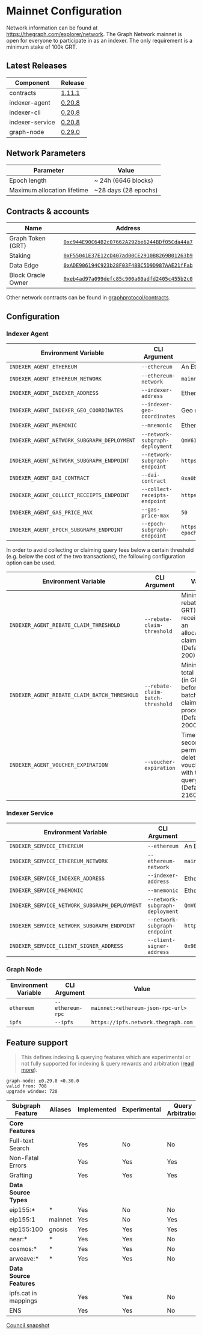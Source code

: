 # Mainnet Configuration

Network information can be found at https://thegraph.com/explorer/network. The Graph Network mainnet is open for everyone to participate in as an indexer. The only requirement is a minimum stake of 100k GRT.

## Latest Releases

| Component       | Release                                                                    |
| --------------- | -------------------------------------------------------------------------- |
| contracts       | [1.11.1](https://github.com/graphprotocol/contracts/releases/tag/v1.11.1)  |
| indexer-agent   | [0.20.8](https://github.com/graphprotocol/indexer/releases/tag/v0.20.8)    |
| indexer-cli     | [0.20.8](https://github.com/graphprotocol/indexer/releases/tag/v0.20.8)    |
| indexer-service | [0.20.8](https://github.com/graphprotocol/indexer/releases/tag/v0.20.8)    |
| graph-node      | [0.29.0](https://github.com/graphprotocol/graph-node/releases/tag/v0.29.0) |

## Network Parameters

| Parameter                   | Value                 |
| --------------------------- | --------------------  |
| Epoch length                | ~ 24h (6646 blocks)   |
| Maximum allocation lifetime | ~28 days (28 epochs)  |

## Contracts & accounts

| Name               | Address                                                                                                                 |
| ------------------ | ----------------------------------------------------------------------------------------------------------------------- |
| Graph Token (GRT)  | [`0xc944E90C64B2c07662A292be6244BDf05Cda44a7`](https://etherscan.io/address/0xc944e90c64b2c07662a292be6244bdf05cda44a7) |
| Staking            | [`0xF55041E37E12cD407ad00CE2910B8269B01263b9`](https://etherscan.io/address/0xF55041E37E12cD407ad00CE2910B8269B01263b9) |
| Data Edge          | [`0xADE906194C923b28F03F48BC5D9D987AAE21fFab`](https://etherscan.io/address/0xADE906194C923b28F03F48BC5D9D987AAE21fFab) |
| Block Oracle Owner | [`0xeb4ad97a099defc85c900a60adfd2405c455b2c0`](https://etherscan.io/address/0xeb4ad97a099defc85c900a60adfd2405c455b2c0) |

Other network contracts can be found in [graphprotocol/contracts](https://github.com/graphprotocol/contracts/blob/dev/addresses.json).

## Configuration

### Indexer Agent

| Environment Variable                        | CLI Argument                    | Value                                                                              |
| ------------------------------------------- | ------------------------------- | ---------------------------------------------------------------------------------- |
| `INDEXER_AGENT_ETHEREUM`                    | `--ethereum`                    | An Ethereum mainnet node/provider                                                  |
| `INDEXER_AGENT_ETHEREUM_NETWORK`            | `--ethereum-network`            | `mainnet`                                                                          |
| `INDEXER_AGENT_INDEXER_ADDRESS`             | `--indexer-address`             | Ethereum address of mainnet indexer                                                |
| `INDEXER_AGENT_INDEXER_GEO_COORDINATES`     | `--indexer-geo-coordinates`     | Geo coordinates of mainnet indexer infrastructure                                  |
| `INDEXER_AGENT_MNEMONIC`                    | `--mnemonic`                    | Ethereum mnemonic for mainnet operator                                             |
| `INDEXER_AGENT_NETWORK_SUBGRAPH_DEPLOYMENT` | `--network-subgraph-deployment` | `QmV614UpBCpuusv5MsismmPYu4KqLtdeNMKpiNrX56kw6u`                                   |
| `INDEXER_AGENT_NETWORK_SUBGRAPH_ENDPOINT`   | `--network-subgraph-endpoint`   | `https://gateway.thegraph.com/network`                                             |
| `INDEXER_AGENT_DAI_CONTRACT`                | `--dai-contract`                | `0xa0b86991c6218b36c1d19d4a2e9eb0ce3606eb48` (USDC)                                |
| `INDEXER_AGENT_COLLECT_RECEIPTS_ENDPOINT`   | `--collect-receipts-endpoint`   | `https://gateway.network.thegraph.com/collect-receipts`                            |
| `INDEXER_AGENT_GAS_PRICE_MAX`               | `--gas-price-max`               | `50`                                                                               |
| `INDEXER_AGENT_EPOCH_SUBGRAPH_ENDPOINT`     | `--epoch-subgraph-endpoint`     | `https://api.thegraph.com/subgraphs/name/graphprotocol/mainnet-epoch-block-oracle` |

In order to avoid collecting or claiming query fees below a certain threshold
(e.g. below the cost of the two transactions), the following configuration
option can be used.

| Environment Variable                         | CLI Argument                      | Value                                                                                     |
| -------------------------------------------- | --------------------------------- | ----------------------------------------------------------------------------------------- |
| `INDEXER_AGENT_REBATE_CLAIM_THRESHOLD`       | `--rebate-claim-threshold`        | Minimum rebate (in GRT) received for an allocation to claim (Default: 200)                |
| `INDEXER_AGENT_REBATE_CLAIM_BATCH_THRESHOLD` | `--rebate-claim-batch-threshold`  | Minimum total rebates (in GRT) before a batched claim is processed (Default: 2000)        |
| `INDEXER_AGENT_VOUCHER_EXPIRATION`           | `--voucher-expiration`            | Time (in seconds) to permanently delete vouchers with too few query fees  (Default: 2160) |            

### Indexer Service

| Environment Variable                          | CLI Argument                    | Value                                            |
| --------------------------------------------- | ------------------------------- | ------------------------------------------------ |
| `INDEXER_SERVICE_ETHEREUM`                    | `--ethereum`                    | An Ethereum mainnet node/provider                |
| `INDEXER_SERVICE_ETHEREUM_NETWORK`            | `--ethereum-network`            | `mainnet`                                        |
| `INDEXER_SERVICE_INDEXER_ADDRESS`             | `--indexer-address`             | Ethereum address of mainnet indexer              |
| `INDEXER_SERVICE_MNEMONIC`                    | `--mnemonic`                    | Ethereum mnemonic for mainnet operator           |
| `INDEXER_SERVICE_NETWORK_SUBGRAPH_DEPLOYMENT` | `--network-subgraph-deployment` | `QmV614UpBCpuusv5MsismmPYu4KqLtdeNMKpiNrX56kw6u` |
| `INDEXER_SERVICE_NETWORK_SUBGRAPH_ENDPOINT`   | `--network-subgraph-endpoint`   | `https://gateway.thegraph.com/network`           |
| `INDEXER_SERVICE_CLIENT_SIGNER_ADDRESS`       | `--client-signer-address`       | `0x982D10c56b8BBbD6e09048F5c5f01b43C65D5aE0`     |

### Graph Node

| Environment Variable | CLI Argument     | Value                               |
| -------------------- | ---------------- | ----------------------------------- |
| `ethereum`           | `--ethereum-rpc` | `mainnet:<ethereum-json-rpc-url>`   |
| `ipfs`               | `--ipfs`         | `https://ipfs.network.thegraph.com` |

## Feature support

> This defines indexing & querying features which are experimental or not fully supported for indexing & query rewards and arbitration ([read more](../feature-support-matrix.md)).

```
graph-node: ≥0.29.0 <0.30.0
valid from: 708
upgrade window: 720
```

| Subgraph Feature         | Aliases | Implemented | Experimental | Query Arbitration | Indexing Arbitration | Indexing Rewards |
|--------------------------|---------|-------------|--------------|-------------------|----------------------|------------------|
| **Core Features**        |         |             |              |                   |                      |                  |
| Full-text Search         |         | Yes         | No           | No                | Yes                  | Yes              |
| Non-Fatal Errors         |         | Yes         | Yes          | Yes               | Yes                  | Yes              |
| Grafting                 |         | Yes         | Yes          | Yes               | Yes                  | Yes              |
| **Data Source Types**    |         |             |              |                   |                      |                  |
| eip155:*                 | *       | Yes         | No           | No                | No                   | No               |
| eip155:1                 | mainnet | Yes         | No           | Yes               | Yes                  | Yes              |
| eip155:100               | gnosis  | Yes         | Yes          | Yes               | Yes                  | Yes              |
| near:*                   | *       | Yes         | Yes          | No                | No                   | No               |
| cosmos:*                 | *       | Yes         | Yes          | No                | No                   | No               |
| arweave:*                | *       | Yes         | Yes          | No                | No                   | No               |
| **Data Source Features** |         |             |              |                   |                      |                  |
| ipfs.cat in mappings     |         | Yes         | Yes          | No                | No                   | No               |
| ENS                      |         | Yes         | Yes          | No                | No                   | No               |

[Council snapshot](https://snapshot.org/#/council.graphprotocol.eth/proposal/0x4fa76f9ae541bf883e547407270866ffeb8448f3b3fca90bb9c5bc46e31499c2)
